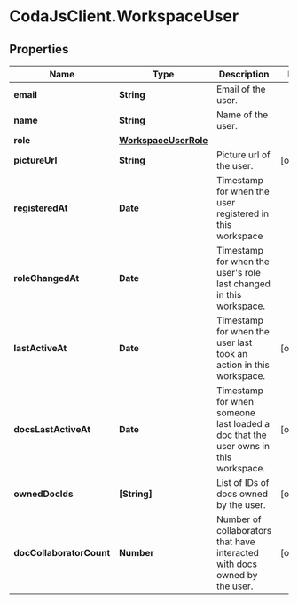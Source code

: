 # CodaJsClient.WorkspaceUser

## Properties
Name | Type | Description | Notes
------------ | ------------- | ------------- | -------------
**email** | **String** | Email of the user. | 
**name** | **String** | Name of the user. | 
**role** | [**WorkspaceUserRole**](WorkspaceUserRole.md) |  | 
**pictureUrl** | **String** | Picture url of the user. | [optional] 
**registeredAt** | **Date** | Timestamp for when the user registered in this workspace | 
**roleChangedAt** | **Date** | Timestamp for when the user&#x27;s role last changed in this workspace. | 
**lastActiveAt** | **Date** | Timestamp for when the user last took an action in this workspace. | [optional] 
**docsLastActiveAt** | **Date** | Timestamp for when someone last loaded a doc that the user owns in this workspace. | [optional] 
**ownedDocIds** | **[String]** | List of IDs of docs owned by the user. | [optional] 
**docCollaboratorCount** | **Number** | Number of collaborators that have interacted with docs owned by the user. | [optional] 
